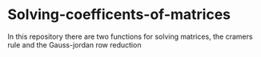 # Solving-coefficents-of-matrices
In this repository there are two functions for solving matrices, the cramers rule and the Gauss-jordan row reduction
